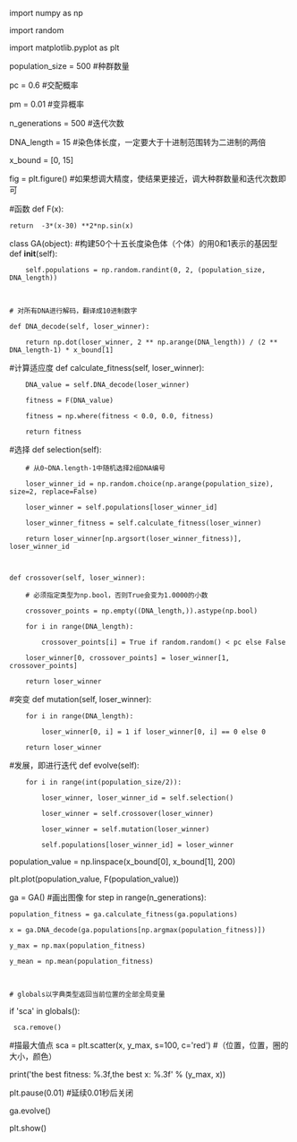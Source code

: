 
import numpy as np

import random

import matplotlib.pyplot as plt

 

 

population_size = 500  #种群数量

pc = 0.6    #交配概率

pm = 0.01   #变异概率

n_generations = 500   #迭代次数

DNA_length = 15  #染色体长度，一定要大于十进制范围转为二进制的两倍

x_bound = [0, 15]

fig = plt.figure()
 #如果想调大精度，使结果更接近，调大种群数量和迭代次数即可

 
#函数
def F(x):

    return  -3*(x-30) **2*np.sin(x)

 

 

class GA(object):
    #构建50个十五长度染色体（个体）的用0和1表示的基因型
    def __init__(self):

        self.populations = np.random.randint(0, 2, (population_size, DNA_length))

 

    # 对所有DNA进行解码，翻译成10进制数字

    def DNA_decode(self, loser_winner):

        return np.dot(loser_winner, 2 ** np.arange(DNA_length)) / (2 ** DNA_length-1) * x_bound[1]

 
   #计算适应度
    def calculate_fitness(self, loser_winner):

        DNA_value = self.DNA_decode(loser_winner)

        fitness = F(DNA_value)

        fitness = np.where(fitness < 0.0, 0.0, fitness)

        return fitness

 
#选择
    def selection(self):

        # 从0~DNA.length-1中随机选择2组DNA编号

        loser_winner_id = np.random.choice(np.arange(population_size), size=2, replace=False)

        loser_winner = self.populations[loser_winner_id]

        loser_winner_fitness = self.calculate_fitness(loser_winner)

        return loser_winner[np.argsort(loser_winner_fitness)], loser_winner_id

 

    def crossover(self, loser_winner):

        # 必须指定类型为np.bool，否则True会变为1.0000的小数

        crossover_points = np.empty((DNA_length,)).astype(np.bool)

        for i in range(DNA_length):

            crossover_points[i] = True if random.random() < pc else False

        loser_winner[0, crossover_points] = loser_winner[1, crossover_points]

        return loser_winner

 
#突变
    def mutation(self, loser_winner):

        for i in range(DNA_length):

            loser_winner[0, i] = 1 if loser_winner[0, i] == 0 else 0

        return loser_winner

 
#发展，即进行迭代
    def evolve(self):

        for i in range(int(population_size/2)):

            loser_winner, loser_winner_id = self.selection()

            loser_winner = self.crossover(loser_winner)

            loser_winner = self.mutation(loser_winner)

            self.populations[loser_winner_id] = loser_winner

 

 

population_value = np.linspace(x_bound[0], x_bound[1], 200)

plt.plot(population_value, F(population_value))

 

ga = GA()
#画出图像
for step in range(n_generations):

    population_fitness = ga.calculate_fitness(ga.populations)

    x = ga.DNA_decode(ga.populations[np.argmax(population_fitness)])

    y_max = np.max(population_fitness)

    y_mean = np.mean(population_fitness)



    # globals以字典类型返回当前位置的全部全局变量

if 'sca' in globals():

     sca.remove()
#描最大值点
sca = plt.scatter(x, y_max, s=100, c='red')     #（位置，位置，圈的大小，颜色）

print('the best fitness: %.3f,the best x: %.3f' % (y_max, x))

plt.pause(0.01)    #延续0.01秒后关闭

ga.evolve()

plt.show()

 
